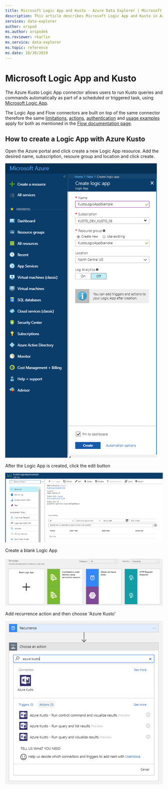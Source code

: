 ```yaml
---
title: Microsoft Logic App and Kusto - Azure Data Explorer | Microsoft Docs
description: This article describes Microsoft Logic App and Kusto in Azure Data Explorer.
services: data-explorer
author: orspod
ms.author: orspodek
ms.reviewer: rkarlin
ms.service: data-explorer
ms.topic: reference
ms.date: 10/30/2019
---
```

# Microsoft Logic App and Kusto

The Azure Kusto Logic App connector allows users to run Kusto queries and commands automatically as part of a scheduled or triggered task, using [Microsoft Logic App](https://docs.microsoft.com/azure/logic-apps/logic-apps-what-are-logic-apps).

The Logic App and Flow connectors are built on top of the same connector therefore the same [limitations](flow.md#limitations), [actions](flow.md#azure-kusto-flow-actions), [authentication](flow.md#authentication) and [usage examples](flow.md#usage-examples) apply for both as mentioned in the [Flow documentation page](flow.md).


## How to create a Logic App with Azure Kusto

Open the Azure portal and click create a new Logic App resource.
Add the desired name, subscription, resoure group and location and click create.

![Create logic app](./Images/KustoTools-LogicApp/logicapp-createlogicapp.png "logicapp-createlogicapp")

After the Logic App is created, click the edit button

![Edit logic app designer](./Images/KustoTools-LogicApp/logicapp-editdesigner.png "logicapp-editdesigner")

Create a blank Logic App

![Logic app blank template](./Images/KustoTools-LogicApp/logicapp-blanktemplate.png "logicapp-blanktemplate")

Add recurrence action and then choose 'Azure Kusto'

![Logic app Kusto Flow connector](./Images/KustoTools-LogicApp/logicapp-kustoconnector.png "logicapp-kustoconnector")